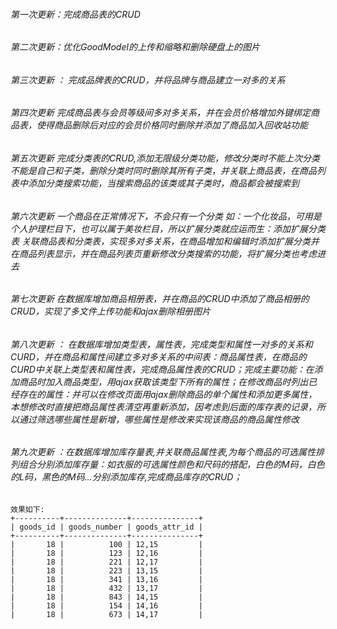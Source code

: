 ###### 第一次更新：完成商品表的CRUD

###### 第二次更新：优化GoodModel的上传和缩略和删除硬盘上的图片

###### 第三次更新 ： 完成品牌表的CRUD，并将品牌与商品建立一对多的关系

###### 第四次更新 完成商品表与会员等级间多对多关系，并在会员价格增加外键绑定商品表，使得商品删除后对应的会员价格同时删除并添加了商品加入回收站功能

###### 第五次更新 完成分类表的CRUD,添加无限级分类功能，修改分类时不能上次分类不能是自己和子类，删除分类时同时删除其所有子类，并关联上商品表，在商品列表中添加分类搜索功能，当搜索商品的该类或其子类时，商品都会被搜索到

###### 第六次更新 一个商品在正常情况下，不会只有一个分类 如：一个化妆品，可用是个人护理栏目下，也可以属于美妆栏目，所以扩展分类就应运而生：添加扩展分类表 关联商品表和分类表，实现多对多关系，在商品增加和编辑时添加扩展分类并在商品列表显示，并在商品列表页重新修改分类搜索的功能，将扩展分类也考虑进去	

###### 第七次更新 在数据库增加商品相册表，并在商品的CRUD中添加了商品相册的CRUD，实现了多文件上传功能和ajax删除相册图片

###### 第八次更新 ： 在数据库增加类型表，属性表，完成类型和属性一对多的关系和CURD，并在商品和属性间建立多对多关系的中间表：商品属性表，在商品的CURD中关联上类型表和属性表，完成商品属性表的CRUD；完成主要功能：在添加商品时加入商品类型，用ajax获取该类型下所有的属性；在修改商品时列出已经存在的属性：并可以在修改页面用ajax删除商品的单个属性和添加更多属性，本想修改时直接把商品属性表清空再重新添加，因考虑到后面的库存表的记录，所以通过筛选哪些属性是新增，哪些属性是修改来实现该商品的商品属性修改

###### 第九次更新 ：在数据库增加库存量表,并关联商品属性表,为每个商品的可选属性排列组合分别添加库存量：如衣服的可选属性颜色和尺码的搭配，白色的M码，白色的L码，黑色的M码...分别添加库存,完成商品库存的CRUD；
```
效果如下:
+----------+--------------+---------------+
| goods_id | goods_number | goods_attr_id |
+----------+--------------+---------------+
|       18 |          100 | 12,15         |
|       18 |          123 | 12,16         |
|       18 |          221 | 12,17         |
|       18 |          223 | 13,15         |
|       18 |          341 | 13,16         |
|       18 |          432 | 13,17         |
|       18 |          843 | 14,15         |
|       18 |          154 | 14,16         |
|       18 |          673 | 14,17         |

```